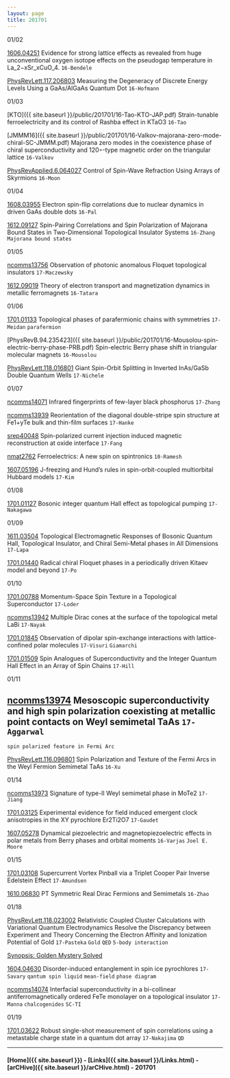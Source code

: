 ```yaml
---
layout: page
title: 201701
---
```


01/02

[1606.04251](https://arxiv.org/abs/1606.04251) Evidence for strong lattice effects as revealed from huge unconventional oxygen
isotope effects on the pseudogap temperature in La_2−xSr_xCuO_4. `16-Bendele`

[PhysRevLett.117.206803](https://journals.aps.org/prl/abstract/10.1103/PhysRevLett.117.206803) Measuring the Degeneracy of Discrete Energy Levels Using a GaAs/AlGaAs Quantum Dot `16-Hofmann`

01/03

[KTO]({{ site.baseurl }}/public/201701/16-Tao-KTO-JAP.pdf) Strain-tunable ferroelectricity and its control of Rashba effect in KTaO3 `16-Tao`

[JMMM16]({{ site.baseurl }}/public/201701/16-Valkov-majorana-zero-mode-chiral-SC-JMMM.pdf) Majorana zero modes in the coexistence phase of chiral superconductivity and 120◦-type magnetic order on the triangular lattice `16-Valkov`

[PhysRevApplied.6.064027](https://journals.aps.org/prapplied/abstract/10.1103/PhysRevApplied.6.064027) Control of Spin-Wave Refraction Using Arrays of Skyrmions `16-Moon`


01/04

[1608.03955](https://arxiv.org/abs/1608.03955) Electron spin-flip correlations due to nuclear dynamics in driven GaAs double dots `16-Pal`

[1612.09127](https://arxiv.org/abs/1612.09127) Spin-Pairing Correlations and Spin Polarization of Majorana Bound States in Two-Dimensional
Topological Insulator Systems `16-Zhang` `Majorana bound states`

01/05

[ncomms13756](http://www.nature.com/ncomms/2017/170104/ncomms13756/full/ncomms13756.html) Observation of photonic anomalous Floquet topological insulators `17-Maczewsky`

[1612.09019](https://arxiv.org/abs/1612.09019) Theory of electron transport and magnetization dynamics in metallic ferromagnets `16-Tatara`

01/06

[1701.01133](https://arxiv.org/abs/1701.01133) Topological phases of parafermionic chains with symmetries `17-Meidan` `parafermion`

[PhysRevB.94.235423]({{ site.baseurl }}/public/201701/16-Mousolou-spin-electric-berry-phase-PRB.pdf) Spin-electric Berry phase shift in triangular molecular magnets `16-Mousolou`

[PhysRevLett.118.016801](http://journals.aps.org/prl/abstract/10.1103/PhysRevLett.118.016801) Giant Spin-Orbit Splitting in Inverted InAs/GaSb Double Quantum Wells `17-Nichele`


01/07

[ncomms14071](http://www.nature.com/articles/ncomms14071) Infrared fingerprints of few-layer black phosphorus `17-Zhang`

[ncomms13939](http://www.nature.com/articles/ncomms13939) Reorientation of the diagonal double-stripe spin structure at Fe1+yTe bulk and thin-film surfaces `17-Hanke`

[srep40048](http://www.nature.com/articles/srep40048) Spin-polarized current injection induced magnetic reconstruction at oxide interface `17-Fang`

[nmat2762](http://www.nature.com/nmat/journal/v9/n5/full/nmat2762.html) Ferroelectrics: A new spin on spintronics `10-Ramesh`

[1607.05196](https://arxiv.org/abs/1607.05196) J-freezing and Hund’s rules in spin-orbit-coupled multiorbital Hubbard models `17-Kim`

01/08

[1701.01127](https://arxiv.org/abs/1701.01127) Bosonic integer quantum Hall effect as topological pumping `17-Nakagawa`

01/09

[1611.03504](https://arxiv.org/abs/1611.03504) Topological Electromagnetic Responses of Bosonic Quantum Hall, Topological Insulator, and Chiral
Semi-Metal phases in All Dimensions `17-Lapa`

[1701.01440](https://arxiv.org/abs/1701.01440) Radical chiral Floquet phases in a periodically driven Kitaev model and beyond `17-Po`

01/10

[1701.00788](https://arxiv.org/abs/1701.00788) Momentum-Space Spin Texture in a Topological Superconductor `17-Loder`

[ncomms13942](http://www.nature.com/articles/ncomms13942) Multiple Dirac cones at the surface of the topological metal LaBi `17-Nayak`

[1701.01845](https://arxiv.org/abs/1701.01845) Observation of
dipolar spin-exchange interactions with lattice-confined
polar molecules `17-Visuri` `Giamarchi`

[1701.01509](https://arxiv.org/abs/1701.01509) Spin Analogues of Superconductivity and the Integer Quantum Hall Effect in an Array of Spin Chains `17-Hill`

01/11

[ncomms13974](http://www.nature.com/articles/ncomms13974) Mesoscopic superconductivity and high spin polarization coexisting at metallic point contacts on Weyl semimetal TaAs `17-Aggarwal`
---
>
`spin polarized feature in Fermi Arc`
>
[PhysRevLett.116.096801](http://journals.aps.org/prl/abstract/10.1103/PhysRevLett.116.096801)
Spin Polarization and Texture of the Fermi Arcs in the Weyl Fermion Semimetal TaAs `16-Xu`

01/14

[ncomms13973](http://www.nature.com/articles/ncomms13973) Signature of type-II Weyl semimetal phase in MoTe2 `17-Jiang`

[1701.03125](https://arxiv.org/abs/1701.03125) Experimental evidence for field induced emergent clock anisotropies
in the XY pyrochlore Er2Ti2O7 `17-Gaudet`

[1607.05278](https://arxiv.org/abs/1607.05278) Dynamical piezoelectric and magnetopiezoelectric effects in polar metals from Berry phases and orbital moments `16-Varjas` `Joel E. Moore`

01/15

[1701.03108](https://arxiv.org/abs/1701.03108) Supercurrent Vortex Pinball via a Triplet Cooper Pair Inverse Edelstein Effect `17-Amundsen`

[1610.06830](https://arxiv.org/abs/1610.06830) PT Symmetric Real Dirac Fermions and Semimetals `16-Zhao`


01/18

[PhysRevLett.118.023002](http://journals.aps.org/prl/abstract/10.1103/PhysRevLett.118.023002) Relativistic Coupled Cluster Calculations with Variational Quantum Electrodynamics Resolve the Discrepancy between Experiment and Theory Concerning the Electron Affinity and Ionization Potential of Gold `17-Pasteka` `Gold` `QED` `5-body interaction`

>
[Synopsis: Golden Mystery Solved](http://physics.aps.org/synopsis-for/10.1103/PhysRevLett.118.023002)

[1604.04630](https://arxiv.org/abs/1604.04630) Disorder-induced entanglement in spin ice pyrochlores `17-Savary` `qantum spin liquid` `mean-field` `phase diagram`

[ncomms14074](http://www.nature.com/articles/ncomms14074) Interfacial superconductivity in a bi-collinear antiferromagnetically ordered FeTe monolayer on a topological insulator `17-Manna` `chalcogenides` `SC-TI`

01/19

[1701.03622](https://arxiv.org/abs/1701.03622) Robust single-shot measurement of spin correlations using a
metastable charge state in a quantum dot array `17-Nakajima` `QD`


---


#### [Home]({{ site.baseurl }}) - [Links]({{ site.baseurl }}/Links.html) - [arCHive]({{ site.baseurl }}/arCHive.html) - 201701
